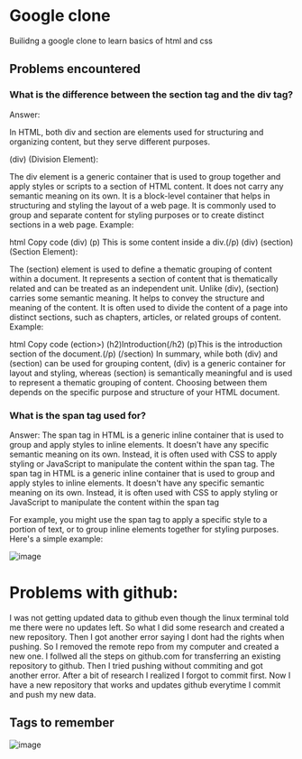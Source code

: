 # Google clone
Builidng a google clone to learn basics of html and css


## Problems encountered 
### What is the difference between the section tag and the div tag?
Answer: 

In HTML, both div and section are elements used for structuring and organizing content, but they serve different purposes.

(div) (Division Element):

The div element is a generic container that is used to group together and apply styles or scripts to a section of HTML content.
It does not carry any semantic meaning on its own. It is a block-level container that helps in structuring and styling the layout of a web page.
It is commonly used to group and separate content for styling purposes or to create distinct sections in a web page.
Example:

html
Copy code
(div)
    (p) This is some content inside a div.(/p)
(div)
(section) (Section Element):

The (section) element is used to define a thematic grouping of content within a document. It represents a section of content that is thematically related and can be treated as an independent unit.
Unlike (div), (section) carries some semantic meaning. It helps to convey the structure and meaning of the content.
It is often used to divide the content of a page into distinct sections, such as chapters, articles, or related groups of content.
Example:

html
Copy code
(ection>)
    (h2)Introduction(/h2)
    (p)This is the introduction section of the document.(/p)
(/section)
In summary, while both (div) and (section) can be used for grouping content, (div) is a generic container for layout and styling, whereas (section) is semantically meaningful and is used to represent a thematic grouping of content. Choosing between them depends on the specific purpose and structure of your HTML document.

### What is the span tag used for?
Answer:
The span tag in HTML is a generic inline container that is used to group and apply styles to inline elements. It doesn't have any specific semantic meaning on its own. Instead, it is often used with CSS to apply styling or JavaScript to manipulate the content within the span tag. The span tag in HTML is a generic inline container that is used to group and apply styles to inline elements. It doesn't have any specific semantic meaning on its own. Instead, it is often used with CSS to apply styling or JavaScript to manipulate the content within the span tag

For example, you might use the span tag to apply a specific style to a portion of text, or to group inline elements together for styling purposes. Here's a simple example:


![image](https://github.com/dvallemo/google/assets/52580367/b146329c-5b3b-41c5-8b01-56b565cff208)

# Problems with github:

I was not getting updated data to github even though the linux terminal told me there were no updates left. So what I did some research and created a new repository. Then I got another error saying I dont had the rights when pushing. So I removed the remote repo from my computer and created a new one. I follwed all the steps on github.com for transferring an existing repository to github. Then I tried pushing without commiting and got another error. After a bit of research I realized I forgot to commit first. Now I have a new repository that works and updates github everytime I commit and push my new data. 

## Tags to remember 

![image](https://github.com/dvallemo/google/assets/52580367/54f0cf0e-b4dc-4570-887d-5975f6000a18)

